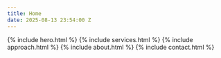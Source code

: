```yaml
---
title: Home
date: 2025-08-13 23:54:00 Z
---
```


{% include hero.html %}
{% include services.html %}
{% include approach.html %}
{% include about.html %}
{% include contact.html %}
